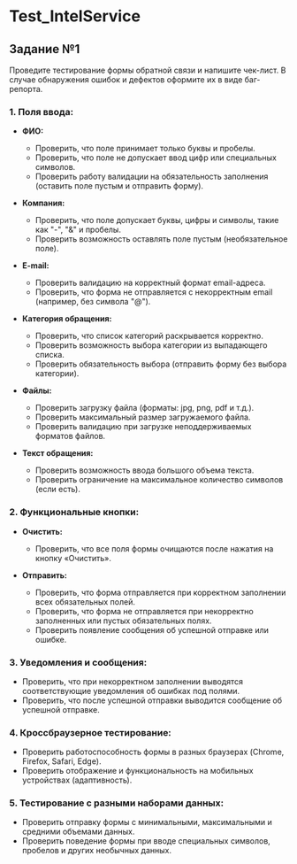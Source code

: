 # Test_IntelService

## Задание №1

Проведите тестирование формы обратной связи и напишите чек-лист. В случае обнаружения ошибок и дефектов оформите их в виде баг-репорта.

### 1. Поля ввода:

- **ФИО:**
  - Проверить, что поле принимает только буквы и пробелы.
  - Проверить, что поле не допускает ввод цифр или специальных символов.
  - Проверить работу валидации на обязательность заполнения (оставить поле пустым и отправить форму).
  
- **Компания:**
  - Проверить, что поле допускает буквы, цифры и символы, такие как "-", "&" и пробелы.
  - Проверить возможность оставлять поле пустым (необязательное поле).

- **E-mail:**
  - Проверить валидацию на корректный формат email-адреса.
  - Проверить, что форма не отправляется с некорректным email (например, без символа "@").

- **Категория обращения:**
  - Проверить, что список категорий раскрывается корректно.
  - Проверить возможность выбора категории из выпадающего списка.
  - Проверить обязательность выбора (отправить форму без выбора категории).

- **Файлы:**
  - Проверить загрузку файла (форматы: jpg, png, pdf и т.д.).
  - Проверить максимальный размер загружаемого файла.
  - Проверить валидацию при загрузке неподдерживаемых форматов файлов.

- **Текст обращения:**
  - Проверить возможность ввода большого объема текста.
  - Проверить ограничение на максимальное количество символов (если есть).

### 2. Функциональные кнопки:

- **Очистить:**
  - Проверить, что все поля формы очищаются после нажатия на кнопку «Очистить».

- **Отправить:**
  - Проверить, что форма отправляется при корректном заполнении всех обязательных полей.
  - Проверить, что форма не отправляется при некорректно заполненных или пустых обязательных полях.
  - Проверить появление сообщения об успешной отправке или ошибке.

### 3. Уведомления и сообщения:

- Проверить, что при некорректном заполнении выводятся соответствующие уведомления об ошибках под полями.
- Проверить, что после успешной отправки выводится сообщение об успешной отправке.

### 4. Кроссбраузерное тестирование:

- Проверить работоспособность формы в разных браузерах (Chrome, Firefox, Safari, Edge).
- Проверить отображение и функциональность на мобильных устройствах (адаптивность).

### 5. Тестирование с разными наборами данных:

- Проверить отправку формы с минимальными, максимальными и средними объемами данных.
- Проверить поведение формы при вводе специальных символов, пробелов и других необычных данных.
